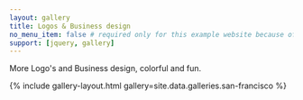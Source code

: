 ```yaml
---
layout: gallery
title: Logos & Business design
no_menu_item: false # required only for this example website because of menu construction
support: [jquery, gallery]
---
```


More Logo's and Business design, colorful and fun.



{% include gallery-layout.html gallery=site.data.galleries.san-francisco %}
